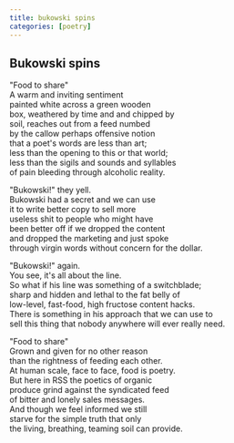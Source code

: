 ```yaml
---
title: bukowski spins
categories: [poetry]
---
```


## Bukowski spins  
"Food to share"    
A warm and inviting sentiment    
painted white across a green wooden   
box, weathered by time and and chipped by   
soil, reaches out from a feed numbed    
by the callow perhaps offensive notion    
that a poet's words are less than art;  
less than the opening to this or that world;  
less than the sigils and sounds and syllables  
of pain bleeding through alcoholic reality.  

"Bukowski!" they yell.   
Bukowski had a secret and we can use  
it to write better copy to sell more  
useless shit to people who might have  
been better off if we dropped the content  
and dropped the marketing and just spoke  
through virgin words without concern for the dollar.  

"Bukowski!" again.  
You see, it's all about the line.  
So what if his line was something of a switchblade;  
sharp and hidden and lethal to the fat belly of  
low-level, fast-food, high fructose content hacks.  
There is something in his approach that we can use to    
sell this thing that nobody anywhere will ever really need.   

"Food to share"  
Grown and given for no other reason   
than the rightness of feeding each other.  
At human scale, face to face, food is poetry.     
But here in RSS the poetics of organic  
produce grind against the syndicated feed   
of bitter and lonely sales messages.    
And though we feel informed we still  
starve for the simple truth that only    
the living, breathing, teaming soil can provide.    